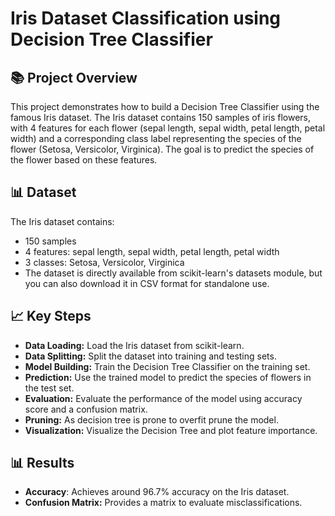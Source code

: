 #  Iris Dataset Classification using Decision Tree Classifier 
## 📚 Project Overview
This project demonstrates how to build a Decision Tree Classifier using the famous Iris dataset. The Iris dataset contains 150 samples of iris flowers, with 4 features for each flower (sepal length, sepal width, petal length, petal width) and a corresponding class label representing the species of the flower (Setosa, Versicolor, Virginica). The goal is to predict the species of the flower based on these features.
## 📊 Dataset
The Iris dataset contains:

- 150 samples
- 4 features: sepal length, sepal width, petal length, petal width
- 3 classes: Setosa, Versicolor, Virginica
- The dataset is directly available from scikit-learn's datasets module, but you can also download it in CSV format for standalone use.

## 📈 Key Steps
- **Data Loading:** Load the Iris dataset from scikit-learn.
- **Data Splitting:** Split the dataset into training and testing sets.
- **Model Building:** Train the Decision Tree Classifier on the training set.
- **Prediction:** Use the trained model to predict the species of flowers in the test set.
- **Evaluation:** Evaluate the performance of the model using accuracy score and a confusion matrix.
- **Pruning:** As decision tree is prone to overfit prune the model.
- **Visualization:** Visualize the Decision Tree and plot feature importance.

## 📊 Results
- **Accuracy**: Achieves around 96.7% accuracy on the Iris dataset.
- **Confusion Matrix:** Provides a matrix to evaluate misclassifications.
